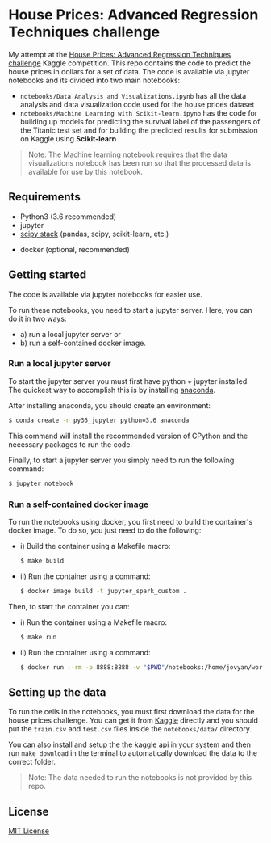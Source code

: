 # House Prices: Advanced Regression Techniques challenge

My attempt at the [House Prices: Advanced Regression Techniques challenge](https://www.kaggle.com/c/house-prices-advanced-regression-techniques) Kaggle competition. This repo contains the code to predict the house prices in dollars for a set of data. The code is available via jupyter notebooks and its divided into two main notebooks:

- `notebooks/Data Analysis and Visualizations.ipynb` has all the data analysis and data visualization code used for the house prices dataset
- `notebooks/Machine Learning with Scikit-learn.ipynb` has the code for building up models for predicting the survival label of the passengers of the Titanic test set and for building the predicted results for submission on Kaggle using **Scikit-learn**
<!-- - `notebooks/Machine Learning with PySpark.ipynb` has the code for building up models for predicting the survival label of the passengers of the Titanic test set and for building the predicted results for submission on Kaggle using **PySpark** -->

> Note: The Machine learning notebook requires that the data visualizations notebook has been run so that the processed data is available for use by this notebook.

## Requirements

- Python3 (3.6 recommended)
- jupyter
- [scipy stack](https://www.scipy.org/stackspec.html) (pandas, scipy, scikit-learn, etc.)
<!-- - pyspark (v2.3.0) -->
- docker (optional, recommended)

## Getting started

The code is available via jupyter notebooks for easier use.

To run these notebooks, you need to start a jupyter server. Here, you can do it in two ways:

- a) run a local jupyter server or
- b) run a self-contained docker image.

### Run a local jupyter server

To start the jupyter server you must first have python + jupyter installed. The quickest way to accomplish this is by installing [anaconda](https://www.anaconda.com/download/).

After installing anaconda, you should create an environment:

```bash
$ conda create -n py36_jupyter python=3.6 anaconda
```

This command will install the recommended version of CPython and the necessary packages to run the code.

Finally, to start a jupyter server you simply need to run the following command:

```bash
$ jupyter notebook
```

### Run a self-contained docker image

To run the notebooks using docker, you first need to build the container's docker image. To do so, you just need to do the following:

- i) Build the container using a Makefile macro:

    ```bash
    $ make build
    ```

- ii) Run the container using a command:

    ```bash
    $ docker image build -t jupyter_spark_custom .
    ```

Then, to start the container you can:

- i) Run the container using a Makefile macro:

    ```bash
    $ make run
    ```

- ii) Run the container using a command:

    ```bash
    $ docker run --rm -p 8888:8888 -v "$PWD"/notebooks:/home/jovyan/work --name jupyter_kaggle_house_prices jupyter_spark_custom
    ```

## Setting up the data

To run the cells in the notebooks, you must first download the data for the house prices challenge. You can get it from [Kaggle](https://www.kaggle.com/c/house-prices-advanced-regression-techniques/data) directly and you should put the `train.csv` and `test.csv` files inside the `notebooks/data/` directory.

You can also install and setup the the [kaggle api](https://github.com/Kaggle/kaggle-api) in your system and then run `make download` in the terminal to automatically download the data to the correct folder.

> Note: The data needed to run the notebooks is not provided by this repo.

## License

[MIT License](LICENSE)
